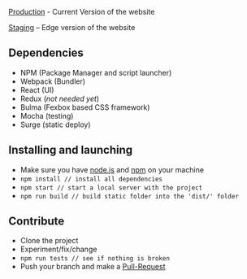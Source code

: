 [Production](http://www.mindmakersproject.org) - Current Version of the website  

[Staging](http://mind-makers.surge.sh/) – Edge version of the website

## Dependencies
* NPM (Package Manager and script launcher)
* Webpack (Bundler)
* React (UI)
* Redux (*not needed yet*)
* Bulma (Fexbox based CSS framework)
* Mocha (testing)
* Surge (static deploy)

## Installing and launching
* Make sure you have [node.js](https://nodejs.org/en/) and [npm](https://www.npmjs.com/) on your machine
* `npm install // install all dependencies`
* `npm start // start a local server with the project`
* `npm run build // build static folder into the 'dist/' folder`

## Contribute  

* Clone the project
* Experiment/fix/change
* `npm run tests // see if nothing is broken`
* Push your branch and make a [Pull-Request](http://makeapullrequest.com/)
